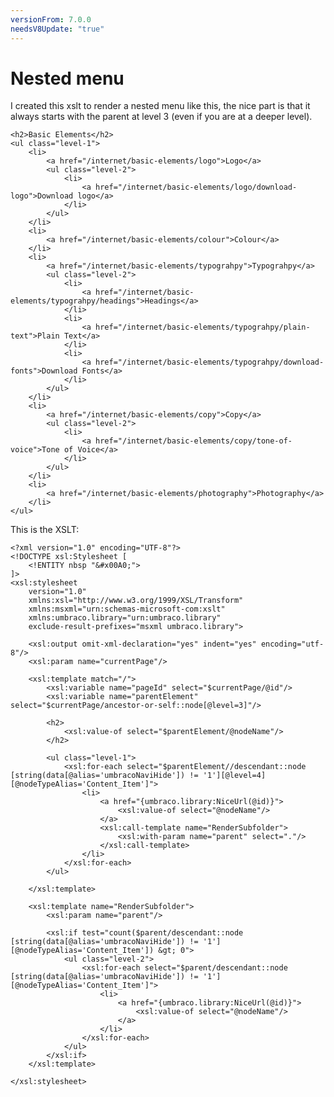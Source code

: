 ```yaml
---
versionFrom: 7.0.0
needsV8Update: "true"
---
```


# Nested menu
I created this xslt to render a nested menu like this, the nice part is that it always starts with the parent at level 3 (even if you are at a deeper level).

	<h2>Basic Elements</h2>
	<ul class="level-1">
		<li>
			<a href="/internet/basic-elements/logo">Logo</a>
			<ul class="level-2">
				<li>
					<a href="/internet/basic-elements/logo/download-logo">Download logo</a>
				</li>
			</ul>
		</li>
		<li>
			<a href="/internet/basic-elements/colour">Colour</a>
		</li>
		<li>
			<a href="/internet/basic-elements/typograhpy">Typograhpy</a>
			<ul class="level-2">
				<li>
					<a href="/internet/basic-elements/typograhpy/headings">Headings</a>
				</li>
				<li>
					<a href="/internet/basic-elements/typograhpy/plain-text">Plain Text</a>
				</li>
				<li>
					<a href="/internet/basic-elements/typograhpy/download-fonts">Download Fonts</a>
				</li>
			</ul>
		</li>
		<li>
			<a href="/internet/basic-elements/copy">Copy</a>
			<ul class="level-2">
				<li>
					<a href="/internet/basic-elements/copy/tone-of-voice">Tone of Voice</a>
				</li>
			</ul>
		</li>
		<li>
			<a href="/internet/basic-elements/photography">Photography</a>
		</li>
	</ul>

This is the XSLT:

	<?xml version="1.0" encoding="UTF-8"?>
	<!DOCTYPE xsl:Stylesheet [
		<!ENTITY nbsp "&#x00A0;">
	]>
	<xsl:stylesheet
		version="1.0"	
		xmlns:xsl="http://www.w3.org/1999/XSL/Transform"
		xmlns:msxml="urn:schemas-microsoft-com:xslt"
		xmlns:umbraco.library="urn:umbraco.library"
		exclude-result-prefixes="msxml umbraco.library">
		
		<xsl:output omit-xml-declaration="yes" indent="yes" encoding="utf-8"/>
		<xsl:param name="currentPage"/>
		
		<xsl:template match="/">
			<xsl:variable name="pageId" select="$currentPage/@id"/>
			<xsl:variable name="parentElement" select="$currentPage/ancestor-or-self::node[@level=3]"/>
			
			<h2>
				<xsl:value-of select="$parentElement/@nodeName"/>
			</h2>
			
			<ul class="level-1">
				<xsl:for-each select="$parentElement//descendant::node [string(data[@alias='umbracoNaviHide']) != '1'][@level=4][@nodeTypeAlias='Content_Item']">
					<li>
						<a href="{umbraco.library:NiceUrl(@id)}">
							<xsl:value-of select="@nodeName"/>
						</a>
						<xsl:call-template name="RenderSubfolder">
							<xsl:with-param name="parent" select="."/>
						</xsl:call-template>
					</li>
				</xsl:for-each>
			</ul>
			
		</xsl:template>
		
		<xsl:template name="RenderSubfolder">
			<xsl:param name="parent"/>
			
			<xsl:if test="count($parent/descendant::node [string(data[@alias='umbracoNaviHide']) != '1'][@nodeTypeAlias='Content_Item']) &gt; 0">
				<ul class="level-2">
					<xsl:for-each select="$parent/descendant::node [string(data[@alias='umbracoNaviHide']) != '1'][@nodeTypeAlias='Content_Item']">
						<li>
							<a href="{umbraco.library:NiceUrl(@id)}">
								<xsl:value-of select="@nodeName"/>
							</a>
						</li>
					</xsl:for-each>
				</ul>
			</xsl:if>
		</xsl:template>
		
	</xsl:stylesheet>